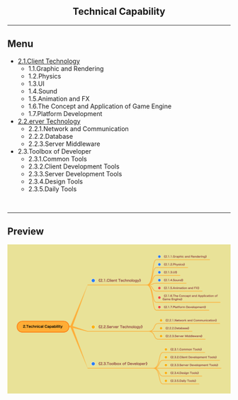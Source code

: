 <h2 align="center">Technical Capability</h2>

----


## Menu

* [2.1.Client Technology](2.1.Client%20Technology.md)
    * 1.1.Graphic and Rendering
    * 1.2.Physics
    * 1.3.UI
    * 1.4.Sound
    * 1.5.Animation and FX
    * 1.6.The Concept and Application of Game Engine
    * 1.7.Platform Development
* [2.2.erver Technology](2.2.Server%20Technology.md)
    * 2.2.1.Network and Communication
    * 2.2.2.Database
    * 2.2.3.Server Middleware
* 2.3.Toolbox of Developer
    * 2.3.1.Common Tools
    * 2.3.2.Client Development Tools
    * 2.3.3.Server Development Tools
    * 2.3.4.Design Tools
    * 2.3.5.Daily Tools

<br/>

----

## Preview
![Image loading...](../../overview/2.Technical%20Capability.png)



